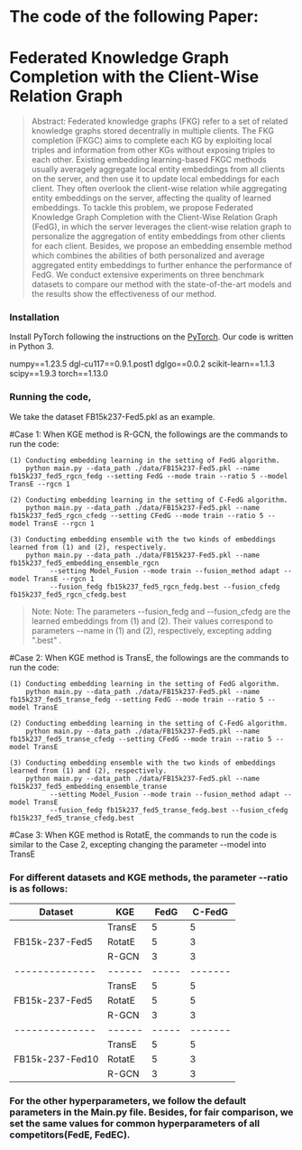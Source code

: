 # The code of the following Paper:
# Federated Knowledge Graph Completion with the Client-Wise Relation Graph

> Abstract: Federated knowledge graphs (FKG) refer to a set of related knowledge graphs stored decentrally in multiple clients. The
FKG completion (FKGC) aims to complete each KG by exploiting local triples and information from other KGs without exposing triples
to each other. Existing embedding learning-based FKGC methods usually averagely aggregate local entity embeddings from all clients
on the server, and then use it to update local embeddings for each client. They often overlook the client-wise relation while aggregating
entity embeddings on the server, affecting the quality of learned embeddings. To tackle this problem, we propose Federated Knowledge
Graph Completion with the Client-Wise Relation Graph (FedG), in which the server leverages the client-wise relation graph to personalize
the aggregation of entity embeddings from other clients for each client. Besides, we propose an embedding ensemble method which
combines the abilities of both personalized and average aggregated entity embeddings to further enhance the performance of FedG. We
conduct extensive experiments on three benchmark datasets to compare our method with the state-of-the-art models and the results show
the effectiveness of our method.


### Installation

Install PyTorch following the instructions on the [PyTorch](https:pytorch.org/).
Our code is written in Python 3.

numpy==1.23.5
dgl-cu117==0.9.1.post1
dglgo==0.0.2
scikit-learn==1.1.3
scipy==1.9.3
torch==1.13.0


### Running the code, 

We take the dataset FB15k237-Fed5.pkl as an example.

#Case 1: When KGE method is R-GCN, the followings are the commands to run the code:
    
    (1) Conducting embedding learning in the setting of FedG algorithm.
        python main.py --data_path ./data/FB15k237-Fed5.pkl --name fb15k237_fed5_rgcn_fedg --setting FedG --mode train --ratio 5 --model TransE --rgcn 1
     
    (2) Conducting embedding learning in the setting of C-FedG algorithm.
        python main.py --data_path ./data/FB15k237-Fed5.pkl --name fb15k237_fed5_rgcn_cfedg --setting CFedG --mode train --ratio 5 --model TransE --rgcn 1
    
    (3) Conducting embedding ensemble with the two kinds of embeddings learned from (1) and (2), respectively.
        python main.py --data_path ./data/FB15k237-Fed5.pkl --name fb15k237_fed5_embedding_ensemble_rgcn
              --setting Model_Fusion --mode train --fusion_method adapt --model TransE --rgcn 1
              --fusion_fedg fb15k237_fed5_rgcn_fedg.best --fusion_cfedg fb15k237_fed5_rgcn_cfedg.best

>Note: Note: The parameters --fusion_fedg and --fusion_cfedg are the learned embeddings from (1) and (2). Their values correspond to parameters --name in (1) and (2), respectively, excepting adding ".best" .

#Case 2: When KGE method is TransE, the followings are the commands to run the code:
    
    (1) Conducting embedding learning in the setting of FedG algorithm.
        python main.py --data_path ./data/FB15k237-Fed5.pkl --name fb15k237_fed5_transe_fedg --setting FedG --mode train --ratio 5 --model TransE
    
    (2) Conducting embedding learning in the setting of C-FedG algorithm.
        python main.py --data_path ./data/FB15k237-Fed5.pkl --name fb15k237_fed5_transe_cfedg --setting CFedG --mode train --ratio 5 --model TransE

    (3) Conducting embedding ensemble with the two kinds of embeddings learned from (1) and (2), respectively.
        python main.py --data_path ./data/FB15k237-Fed5.pkl --name fb15k237_fed5_embedding_ensemble_transe
              --setting Model_Fusion --mode train --fusion_method adapt --model TransE
              --fusion_fedg fb15k237_fed5_transe_fedg.best --fusion_cfedg fb15k237_fed5_transe_cfedg.best

#Case 3: When KGE method is RotatE, the commands to run the code is similar to the Case 2, excepting changing the parameter --model into TransE


### For different datasets and KGE methods, the parameter --ratio is as follows:

| Dataset         | KGE    | FedG  | C-FedG  |
|-----------------|--------|-------|---------|
|                 | TransE | 5     | 5       |
| FB15k-237-Fed5  | RotatE | 5     | 3       |
|                 | R-GCN  | 3     | 3       |
| --------------  | ------ | ----- | ------- |
|                 | TransE | 5     | 5       |
| FB15k-237-Fed5  | RotatE | 5     | 5       |
|                 | R-GCN  | 3     | 3       |
| --------------  | ------ | ----- | ------- |
|                 | TransE | 5     | 5       |
| FB15k-237-Fed10 | RotatE | 5     | 3       |
|                 | R-GCN  | 3     | 3       |

### For the other hyperparameters, we follow the default parameters in the Main.py file. Besides, for fair comparison, we set the same values for common hyperparameters of all competitors(FedE, FedEC).







